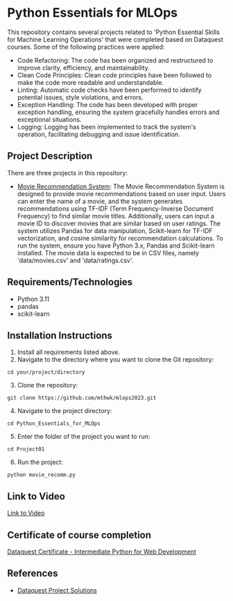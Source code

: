 # Python Essentials for MLOps
This repository contains several projects related to 'Python Essential Skills for Machine Learning Operations' that were completed based on Dataquest courses. Some of the following practices were applied:

- Code Refactoring: The code has been organized and restructured to improve clarity, efficiency, and maintainability.
- Clean Code Principles: Clean code principles have been followed to make the code more readable and understandable.
- Linting: Automatic code checks have been performed to identify potential issues, style violations, and errors.
- Exception Handling: The code has been developed with proper exception handling, ensuring the system gracefully handles errors and exceptional situations.
- Logging: Logging has been implemented to track the system's operation, facilitating debugging and issue identification.

## Project Description
There are three projects in this repository:

- [Movie Recommendation System](https://github.com/gabrielaact/mlops/tree/main/Python%20Essentials%20for%20MLOps/Project%2001): The Movie Recommendation System is designed to provide movie recommendations based on user input. Users can enter the name of a movie, and the system generates recommendations using TF-IDF (Term Frequency-Inverse Document Frequency) to find similar movie titles. Additionally, users can input a movie ID to discover movies that are similar based on user ratings. The system utilizes Pandas for data manipulation, Scikit-learn for TF-IDF vectorization, and cosine similarity for recommendation calculations. To run the system, ensure you have Python 3.x, Pandas and Scikit-learn installed. The movie data is expected to be in CSV files, namely 'data/movies.csv' and 'data/ratings.csv'.

## Requirements/Technologies

- Python 3.11
- pandas
- scikit-learn

## Installation Instructions

1. Install all requirements listed above.
2. Navigate to the directory where you want to clone the Git repository:
```
cd your/project/directory
```
3. Clone the repository:
```
git clone https://github.com/mthwk/mlops2023.git
```
4. Navigate to the project directory:
```
cd Python_Essentials_for_MLOps
```
5. Enter the folder of the project you want to run:
```
cd Project01
```
6. Run the project:
```
python movie_recomm.py
```

## Link to Video

[Link to Video]()

## Certificate of course completion

[Dataquest Certificate - Intermediate Python for Web Development](https://app.dataquest.io/view_cert/9E9BFL1XMKQ46VWDKF53)


## References

- [Dataquest Project Solutions](https://github.com/dataquestio/solutions)
